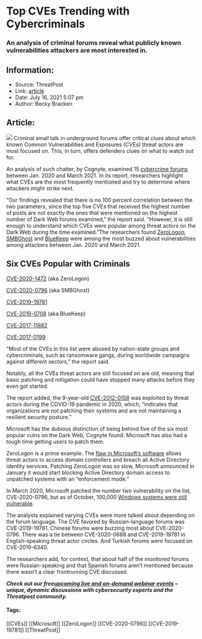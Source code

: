 # Top CVEs Trending with Cybercriminals
### An analysis of criminal forums reveal what publicly known vulnerabilities attackers are most interested in. 

## Information:
+ Source: ThreatPost
+ Link: [article](https://kasperskycontenthub.com/threatpost-global/?p=167889)
+ Date: July 16, 2021  5:07 pm
+ Author: Becky Bracken


## Article:
![](https://media.threatpost.com/wp-content/uploads/sites/103/2021/07/16170345/bugs-and-CVE.jpg)
Criminal small talk in underground forums offer critical clues about which known Common Vulnerabilities and Exposures (CVEs) threat actors are most focused on. This, in turn, offers defenders clues on what to watch out for.


An analysis of such chatter, by Cognyte, examined 15 [cybercrime forums](https://threatpost.com/cobalt-strike-cybercrooks/167368/) between Jan. 2020 and March 2021. In its report, researchers highlight what CVEs are the most frequently mentioned and try to determine where attackers might strike next.


“Our findings revealed that there is no 100 percent correlation between the two parameters, since the top five CVEs that received the highest number of posts are not exactly the ones that were mentioned on the highest number of Dark Web forums examined,” the report said. “However, it is still enough to understand which CVEs were popular among threat actors on the Dark Web during the time examined.”The researchers found [ZeroLogon](https://threatpost.com/zerologon-attacks-microsoft-dcs-snowball/159656/), [SMBGhost](https://threatpost.com/smbghost-rce-exploit-corporate-networks/156391/) and [BlueKeep](https://threatpost.com/bluekeep-attacks-have-arrived-are-initially-underwhelming/149829/) were among the most buzzed about vulnerabilities among attackers between Jan. 2020 and March 2021.


**Six CVEs Popular with Criminals**
-----------------------------------


[CVE-2020-1472](https://msrc.microsoft.com/update-guide/vulnerability/CVE-2020-1472) (aka ZeroLogon)


[CVE-2020-0796](https://msrc.microsoft.com/update-guide/vulnerability/CVE-2020-0796) (aka SMBGhost)


[CVE-2019-19781](https://nvd.nist.gov/vuln/detail/CVE-2019-19781)


[CVE-2019-0708](https://msrc.microsoft.com/update-guide/vulnerability/CVE-2019-0708) (aka BlueKeep)


[CVE-2017-11882](https://msrc.microsoft.com/update-guide/vulnerability/CVE-2017-11882)


[CVE-2017-0199](https://msrc.microsoft.com/update-guide/vulnerability/CVE-2017-0199)


“Most of the CVEs in this list were abused by nation-state groups and cybercriminals, such as ransomware gangs, during worldwide campaigns against different sectors,” the report said.


Notably, all the CVEs threat actors are still focused on are old, meaning that basic patching and mitigation could have stopped many attacks before they even got started.


The report added, the 9-year-old [CVE-2012-0158](https://nvd.nist.gov/vuln/detail/CVE-2012-0158) was exploited by threat actors during the COVID-19 pandemic in 2020, which, “indicates that organizations are not patching their systems and are not maintaining a resilient security posture.”


Microsoft has the dubious distinction of being behind five of the six most popular vulns on the Dark Web, Cognyte found. Microsoft has also had a tough time getting users to patch them.


ZeroLogon is a prime example. The [flaw in Microsoft’s software](https://threatpost.com/microsoft-implements-windows-zerologon-flaw-enforcement-mode/163104/) allows threat actors to access domain controllers and breach all Active Directory identity services. Patching ZeroLogon was so slow, Microsoft announced in January it would start blocking Active Directory domain access to unpatched systems with an “enforcement mode.”


In March 2020, Microsoft patched the number two vulnerability on the list, CVE-2020-0796, but as of October, 100,000 [Windows systems were still vulnerable](https://threatpost.com/microsofts-smbghost-flaw-108k-windows-systems/160682/).


The analysts explained varying CVEs were more talked about depending on the forum language. The CVE favored by Russian-language forums was CVE-2019-19781. Chinese forums were buzzing most about CVE-2020-0796. There was a tie between CVE-2020-0688 and CVE-2019-19781 in English-speaking threat actor circles. And Turkish forums were focused on CVE-2019-6340.


The researchers add, for context, that about half of the monitored forums were Russian-speaking and that Spanish forums aren’t mentioned because there wasn’t a clear frontrunning CVE discussed.


***Check out our free***[***upcoming live and on-demand webinar events***](https://threatpost.com/category/webinars/) ***– unique, dynamic discussions with cybersecurity experts and the Threatpost community.***




#### Tags:
[[CVEs]] [[Microsoft]] [[ZeroLogon]] [[CVE-2020-0796]] [[CVE-2019-19781]] [[ThreatPost]]
